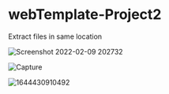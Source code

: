 # webTemplate-Project2

Extract files in same location

![Screenshot 2022-02-09 202732](https://user-images.githubusercontent.com/98450607/153266320-2011a2cd-a929-4902-b008-f4038e0d2ef3.png)

![Capture](https://user-images.githubusercontent.com/98450607/153266336-0b61f2a6-0b30-4c41-9c72-fd113364cf20.PNG)


![1644430910492](https://user-images.githubusercontent.com/98450607/153266152-4abc1dcc-950e-4597-8237-e2337dbd43f7.png)
